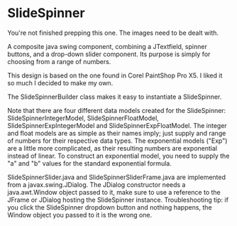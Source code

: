 # SlideSpinner

You're not finished prepping this one.  The images need to be dealt with.

A composite java swing component, combining a JTextfield, spinner buttons, and a drop-down slider component.  Its purpose is simply for choosing from a range of numbers.

This design is based on the one found in Corel PaintShop Pro X5.  I liked it so much I decided to make my own.

The SlideSpinnerBuilder class makes it easy to instantiate a SlideSpinner.

Note that there are four different data models created for the SlideSpinner: SlideSpinnerIntegerModel, SlideSpinnerFloatModel, SlideSpinnerExpIntegerModel and SlideSpinnerExpFloatModel.  The integer and float models are as simple as their names imply; just supply and range of numbers for their respective data types.  The exponential models ("Exp") are a little more complicated, as their resulting numbers are exponential instead of linear.  To construct an exponential model, you need to supply the "a" and "b" values for the standard exponential formula. 

SlideSpinnerSlider.java and SlideSpinnerSliderFrame.java are implemented from a javax.swing.JDialog.  The JDialog constructor needs a java.awt.Window object passed to it, make sure to use a reference to the JFrame or JDialog hosting the SlideSpinner instance.  Troubleshooting tip: if you click the SlideSpinner dropdown button and nothing happens, the Window object you passed to it is the wrong one.

